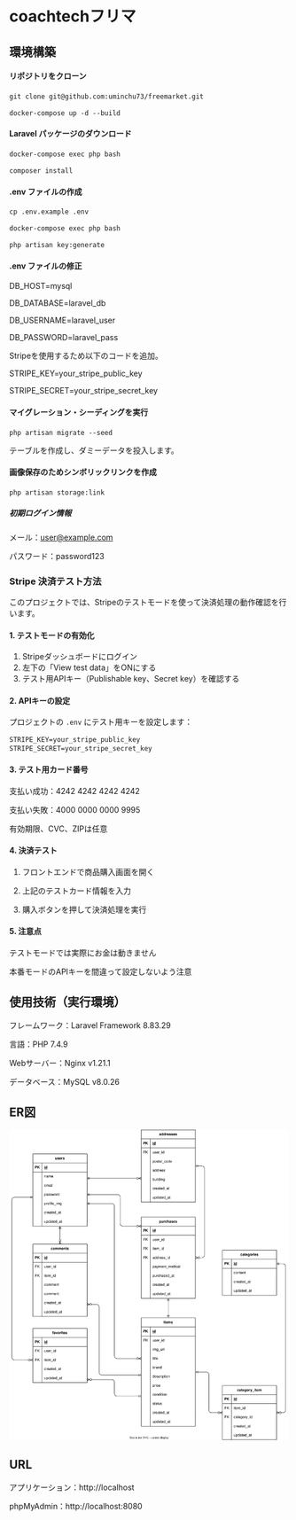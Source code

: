 # coachtechフリマ

## 環境構築

#### リポジトリをクローン


```
git clone git@github.com:uminchu73/freemarket.git
```

```
docker-compose up -d --build
```

#### Laravel パッケージのダウンロード

```
docker-compose exec php bash
```

```
composer install
```

#### .env ファイルの作成

```
cp .env.example .env
```

```
docker-compose exec php bash
```

```
php artisan key:generate
```

#### .env ファイルの修正

DB_HOST=mysql

DB_DATABASE=laravel_db

DB_USERNAME=laravel_user

DB_PASSWORD=laravel_pass




Stripeを使用するため以下のコードを追加。

STRIPE_KEY=your_stripe_public_key

STRIPE_SECRET=your_stripe_secret_key




#### マイグレーション・シーディングを実行

```
php artisan migrate --seed
```
テーブルを作成し、ダミーデータを投入します。

#### 画像保存のためシンボリックリンクを作成

```
php artisan storage:link
```


##### 初期ログイン情報

メール：user@example.com

パスワード：password123

### Stripe 決済テスト方法

このプロジェクトでは、Stripeのテストモードを使って決済処理の動作確認を行います。

#### 1. テストモードの有効化
1. Stripeダッシュボードにログイン
2. 左下の「View test data」をONにする
3. テスト用APIキー（Publishable key、Secret key）を確認する

#### 2. APIキーの設定
プロジェクトの `.env` にテスト用キーを設定します：

```env
STRIPE_KEY=your_stripe_public_key
STRIPE_SECRET=your_stripe_secret_key
```

#### 3. テスト用カード番号

支払い成功：4242 4242 4242 4242

支払い失敗：4000 0000 0000 9995

有効期限、CVC、ZIPは任意

#### 4. 決済テスト
1. フロントエンドで商品購入画面を開く

2. 上記のテストカード情報を入力

3. 購入ボタンを押して決済処理を実行

#### 5. 注意点

テストモードでは実際にお金は動きません

本番モードのAPIキーを間違って設定しないよう注意


## 使用技術（実行環境）

フレームワーク：Laravel Framework 8.83.29

言語：PHP 7.4.9

Webサーバー：Nginx v1.21.1

データベース：MySQL v8.0.26



## ER図

![coachtechフリマER図](src/assets/images/er.svg)


## URL

アプリケーション：http://localhost


phpMyAdmin：http://localhost:8080



